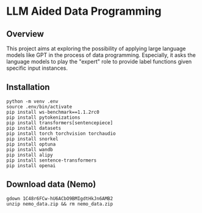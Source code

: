 # LLM Aided Data Programming

## Overview
This project aims at exploring the possibility of applying large language models like GPT in the process of data programming. Especially, it asks the language models to play the "expert" role to provide label functions given specific input instances. 

## Installation
```angular2html
python -m venv .env
source .env/bin/activate
pip install ws-benchmark==1.1.2rc0
pip install pytokenizations
pip install transformers[sentencepiece]
pip install datasets
pip install torch torchvision torchaudio
pip install snorkel
pip install optuna
pip install wandb
pip install alipy
pip install sentence-transformers
pip install openai
```

## Download data (Nemo)
```angular2html
gdown 1C48r6FCw-hU6ACbO9BMIgdtHkJn6AMB2
unzip nemo_data.zip && rm nemo_data.zip
```
